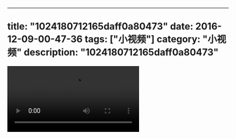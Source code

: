
---
title: "1024180712165daff0a80473"
date: 2016-12-09-00-47-36
tags: ["小视频"]
category: "小视频"
description: "1024180712165daff0a80473"
---
<video src="http://ohtsqip0g.bkt.clouddn.com/1024180712165daff0a80473.mp4" controls="controls"></video>
